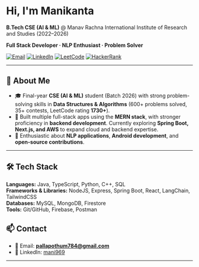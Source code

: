 
#  Hi, I'm Manikanta

**B.Tech CSE (AI & ML)** @ Manav Rachna International Institute of Research and Studies (2022–2026)

**Full Stack Developer · NLP Enthusiast · Problem Solver**

<p align="left">
  <a href="mailto:pallapothum784@gmail.com"><img alt="Email" src="https://img.shields.io/badge/Email-pallapothum784%40gmail.com-red?logo=gmail"></a>
  <a href="https://www.linkedin.com/in/mani969"><img alt="LinkedIn" src="https://img.shields.io/badge/LinkedIn-mani969-blue?logo=linkedin"></a>
  <a href="https://leetcode.com/u/manikanta_30/"><img alt="LeetCode" src="https://img.shields.io/badge/LeetCode-manikanta__30-black?logo=leetcode"></a>
  <a href="https://www.hackerrank.com/profile/pallapothum784"><img alt="HackerRank" src="https://img.shields.io/badge/HackerRank-pallapothum784-brightgreen?logo=hackerrank"></a>
</p>

---

## 🚀 About Me

- 🎓 Final-year **CSE (AI & ML)** student (Batch 2026) with strong problem-solving skills in **Data Structures & Algorithms** (600+ problems solved, 35+ contests, LeetCode rating **1730+**).  
- 🔭 Built multiple full-stack apps using the **MERN stack**, with stronger proficiency in **backend development**. Currently exploring **Spring Boot, Next.js, and AWS** to expand cloud and backend expertise.  
- 🧠 Enthusiastic about **NLP applications**, **Android development**, and **open-source contributions**.  


---

## 🛠️ Tech Stack

**Languages:**  Java, TypeScript, Python, C++, SQL  
**Frameworks & Libraries:** NodeJS, Express, Spring Boot, React, LangChain, TailwindCSS  
**Databases:** MySQL, MongoDB, Firestore  
**Tools:** Git/GitHub, Firebase, Postman  

<!-- <p align="left">
  <img src="https://img.shields.io/badge/C++-00599C?logo=cplusplus&logoColor=white" />
  <img src="https://img.shields.io/badge/Python-3776AB?logo=python&logoColor=white" />
  <img src="https://img.shields.io/badge/TypeScript-3178C6?logo=typescript&logoColor=white" />
  <img src="https://img.shields.io/badge/React-20232A?logo=react&logoColor=61DAFB" />
  <img src="https://img.shields.io/badge/Node.js-339933?logo=node.js&logoColor=white" />
  <img src="https://img.shields.io/badge/Express-000000?logo=express&logoColor=white" />
  <img src="https://img.shields.io/badge/Spring%20Boot-6DB33F?logo=springboot&logoColor=white" />
  <img src="https://img.shields.io/badge/TailwindCSS-06B6D4?logo=tailwindcss&logoColor=white" />
  <img src="https://img.shields.io/badge/MySQL-4479A1?logo=mysql&logoColor=white" />
  <img src="https://img.shields.io/badge/MongoDB-47A248?logo=mongodb&logoColor=white" />
  <img src="https://img.shields.io/badge/Firebase-FFCA28?logo=firebase&logoColor=black" />
</p>


--- -->


## 📫 Contact

- 📧 Email: **pallapothum784@gmail.com**  
- 🔗 LinkedIn: [mani969](https://linkedin.com/in/mani969)

---

